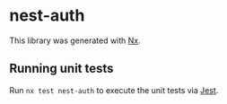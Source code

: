 # nest-auth

This library was generated with [Nx](https://nx.dev).

## Running unit tests

Run `nx test nest-auth` to execute the unit tests via [Jest](https://jestjs.io).

